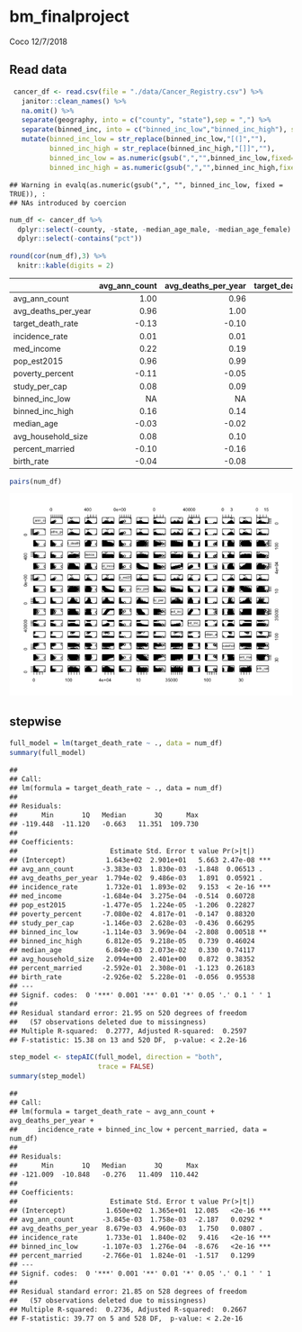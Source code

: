bm\_finalproject
================
Coco
12/7/2018

Read data
---------

``` r
 cancer_df <- read.csv(file = "./data/Cancer_Registry.csv") %>% 
   janitor::clean_names() %>% 
   na.omit() %>% 
   separate(geography, into = c("county", "state"),sep = ",") %>% 
   separate(binned_inc, into = c("binned_inc_low","binned_inc_high"), sep = ",") %>% 
   mutate(binned_inc_low = str_replace(binned_inc_low,"[(]",""),
          binned_inc_high = str_replace(binned_inc_high,"[]]",""),
          binned_inc_low = as.numeric(gsub(",","",binned_inc_low,fixed=TRUE)),
          binned_inc_high = as.numeric(gsub(",","",binned_inc_high,fixed=TRUE)))
```

    ## Warning in evalq(as.numeric(gsub(",", "", binned_inc_low, fixed = TRUE)), :
    ## NAs introduced by coercion

``` r
num_df <- cancer_df %>% 
  dplyr::select(-county, -state, -median_age_male, -median_age_female) %>% 
  dplyr::select(-contains("pct")) 
```

``` r
round(cor(num_df),3) %>% 
  knitr::kable(digits = 2)
```

|                        |  avg\_ann\_count|  avg\_deaths\_per\_year|  target\_death\_rate|  incidence\_rate|  med\_income|  pop\_est2015|  poverty\_percent|  study\_per\_cap|  binned\_inc\_low|  binned\_inc\_high|  median\_age|  avg\_household\_size|  percent\_married|  birth\_rate|
|------------------------|----------------:|-----------------------:|--------------------:|----------------:|------------:|-------------:|-----------------:|----------------:|-----------------:|------------------:|------------:|---------------------:|-----------------:|------------:|
| avg\_ann\_count        |             1.00|                    0.96|                -0.13|             0.01|         0.22|          0.96|             -0.11|             0.08|                NA|               0.16|        -0.03|                  0.08|             -0.10|        -0.04|
| avg\_deaths\_per\_year |             0.96|                    1.00|                -0.10|             0.01|         0.19|          0.99|             -0.05|             0.09|                NA|               0.14|        -0.02|                  0.10|             -0.16|        -0.08|
| target\_death\_rate    |            -0.13|                   -0.10|                 1.00|             0.38|        -0.38|         -0.11|              0.37|            -0.03|                NA|              -0.30|        -0.01|                 -0.06|             -0.23|        -0.05|
| incidence\_rate        |             0.01|                    0.01|                 0.38|             1.00|         0.06|         -0.02|             -0.02|             0.10|                NA|               0.05|         0.02|                 -0.12|             -0.13|        -0.10|
| med\_income            |             0.22|                    0.19|                -0.38|             0.06|         1.00|          0.18|             -0.80|             0.12|                NA|               0.88|         0.00|                  0.12|              0.34|        -0.08|
| pop\_est2015           |             0.96|                    0.99|                -0.11|            -0.02|         0.18|          1.00|             -0.04|             0.07|                NA|               0.14|        -0.02|                  0.11|             -0.14|        -0.06|
| poverty\_percent       |            -0.11|                   -0.05|                 0.37|            -0.02|        -0.80|         -0.04|              1.00|            -0.09|                NA|              -0.60|        -0.02|                  0.06|             -0.63|         0.02|
| study\_per\_cap        |             0.08|                    0.09|                -0.03|             0.10|         0.12|          0.07|             -0.09|             1.00|                NA|               0.07|        -0.03|                  0.01|             -0.03|        -0.02|
| binned\_inc\_low       |               NA|                      NA|                   NA|               NA|           NA|            NA|                NA|               NA|                 1|                 NA|           NA|                    NA|                NA|           NA|
| binned\_inc\_high      |             0.16|                    0.14|                -0.30|             0.05|         0.88|          0.14|             -0.60|             0.07|                NA|               1.00|         0.01|                  0.12|              0.27|        -0.08|
| median\_age            |            -0.03|                   -0.02|                -0.01|             0.02|         0.00|         -0.02|             -0.02|            -0.03|                NA|               0.01|         1.00|                 -0.04|              0.03|         0.00|
| avg\_household\_size   |             0.08|                    0.10|                -0.06|            -0.12|         0.12|          0.11|              0.06|             0.01|                NA|               0.12|        -0.04|                  1.00|             -0.10|         0.01|
| percent\_married       |            -0.10|                   -0.16|                -0.23|            -0.13|         0.34|         -0.14|             -0.63|            -0.03|                NA|               0.27|         0.03|                 -0.10|              1.00|         0.10|
| birth\_rate            |            -0.04|                   -0.08|                -0.05|            -0.10|        -0.08|         -0.06|              0.02|            -0.02|                NA|              -0.08|         0.00|                  0.01|              0.10|         1.00|

``` r
pairs(num_df)
```

![](bm_finalproject_files/figure-markdown_github/unnamed-chunk-2-1.png)

stepwise
--------

``` r
full_model = lm(target_death_rate ~ ., data = num_df)
summary(full_model)
```

    ## 
    ## Call:
    ## lm(formula = target_death_rate ~ ., data = num_df)
    ## 
    ## Residuals:
    ##      Min       1Q   Median       3Q      Max 
    ## -119.448  -11.120   -0.663   11.351  109.730 
    ## 
    ## Coefficients:
    ##                       Estimate Std. Error t value Pr(>|t|)    
    ## (Intercept)          1.643e+02  2.901e+01   5.663 2.47e-08 ***
    ## avg_ann_count       -3.383e-03  1.830e-03  -1.848  0.06513 .  
    ## avg_deaths_per_year  1.794e-02  9.486e-03   1.891  0.05921 .  
    ## incidence_rate       1.732e-01  1.893e-02   9.153  < 2e-16 ***
    ## med_income          -1.684e-04  3.275e-04  -0.514  0.60728    
    ## pop_est2015         -1.477e-05  1.224e-05  -1.206  0.22827    
    ## poverty_percent     -7.080e-02  4.817e-01  -0.147  0.88320    
    ## study_per_cap       -1.146e-03  2.628e-03  -0.436  0.66295    
    ## binned_inc_low      -1.114e-03  3.969e-04  -2.808  0.00518 ** 
    ## binned_inc_high      6.812e-05  9.218e-05   0.739  0.46024    
    ## median_age           6.849e-03  2.073e-02   0.330  0.74117    
    ## avg_household_size   2.094e+00  2.401e+00   0.872  0.38352    
    ## percent_married     -2.592e-01  2.308e-01  -1.123  0.26183    
    ## birth_rate          -2.926e-02  5.228e-01  -0.056  0.95538    
    ## ---
    ## Signif. codes:  0 '***' 0.001 '**' 0.01 '*' 0.05 '.' 0.1 ' ' 1
    ## 
    ## Residual standard error: 21.95 on 520 degrees of freedom
    ##   (57 observations deleted due to missingness)
    ## Multiple R-squared:  0.2777, Adjusted R-squared:  0.2597 
    ## F-statistic: 15.38 on 13 and 520 DF,  p-value: < 2.2e-16

``` r
step_model <- stepAIC(full_model, direction = "both", 
                      trace = FALSE)
summary(step_model)
```

    ## 
    ## Call:
    ## lm(formula = target_death_rate ~ avg_ann_count + avg_deaths_per_year + 
    ##     incidence_rate + binned_inc_low + percent_married, data = num_df)
    ## 
    ## Residuals:
    ##      Min       1Q   Median       3Q      Max 
    ## -121.009  -10.848   -0.276   11.409  110.442 
    ## 
    ## Coefficients:
    ##                       Estimate Std. Error t value Pr(>|t|)    
    ## (Intercept)          1.650e+02  1.365e+01  12.085   <2e-16 ***
    ## avg_ann_count       -3.845e-03  1.758e-03  -2.187   0.0292 *  
    ## avg_deaths_per_year  8.679e-03  4.960e-03   1.750   0.0807 .  
    ## incidence_rate       1.733e-01  1.840e-02   9.416   <2e-16 ***
    ## binned_inc_low      -1.107e-03  1.276e-04  -8.676   <2e-16 ***
    ## percent_married     -2.766e-01  1.824e-01  -1.517   0.1299    
    ## ---
    ## Signif. codes:  0 '***' 0.001 '**' 0.01 '*' 0.05 '.' 0.1 ' ' 1
    ## 
    ## Residual standard error: 21.85 on 528 degrees of freedom
    ##   (57 observations deleted due to missingness)
    ## Multiple R-squared:  0.2736, Adjusted R-squared:  0.2667 
    ## F-statistic: 39.77 on 5 and 528 DF,  p-value: < 2.2e-16
